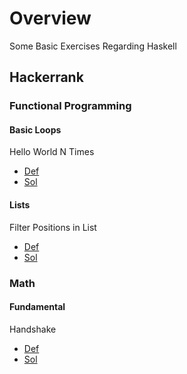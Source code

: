 
# Overview 

Some Basic Exercises Regarding Haskell 

## Hackerrank 

### Functional Programming 

#### Basic Loops 

Hello World N Times 
- [Def](https://www.hackerrank.com/challenges/fp-hello-world-n-times/problem)
- [Sol](fp_basic_loop1.hs)



#### Lists 

Filter Positions in List 
- [Def](https://www.hackerrank.com/challenges/fp-filter-positions-in-a-list/problem)
- [Sol](fp_basic_list1.hs)


### Math 

#### Fundamental 

Handshake 
- [Def](https://www.hackerrank.com/challenges/handshake/problem)
- [Sol](math_fundamentals_handshake.hs)






